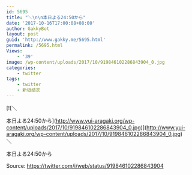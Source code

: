 ```yaml
---
id: 5695
title: "＼\n\n本日よる24:50から"
date: '2017-10-16T17:00:08+08:00'
author: GakkyBot
layout: post
guid: 'http://www.gakky.me/5695.html'
permalink: /5695.html
Views:
    - '39'
image: /wp-content/uploads/2017/10/919846102286843904_0.jpg
categories:
    - twitter
tags:
    - twitter
    - 新垣结衣
---
```


[![＼

本日よる24:50から](http://www.yui-aragaki.org/wp-content/uploads/2017/10/919846102286843904_0.jpg)](http://www.yui-aragaki.org/wp-content/uploads/2017/10/919846102286843904_0.jpg)  
＼

本日よる24:50から

Source: <https://twitter.com/i/web/status/919846102286843904>